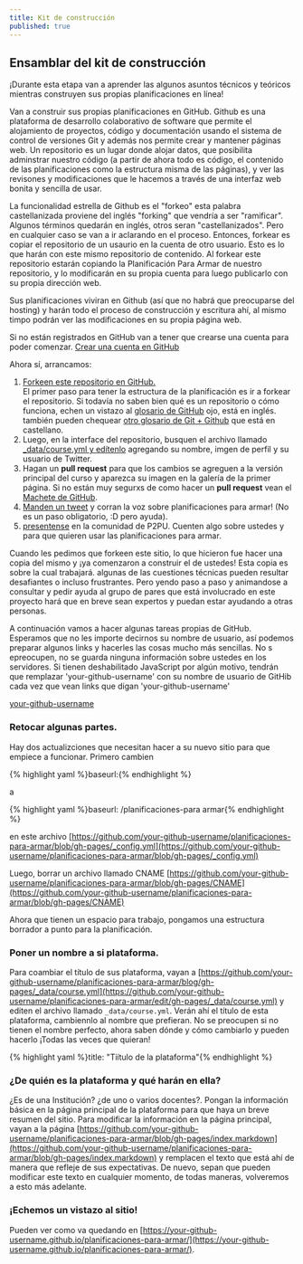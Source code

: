 ```yaml
---
title: Kit de construcción
published: true
---
```


## Ensamblar del kit de construcción

¡Durante esta etapa van a aprender las algunos asuntos técnicos y teóricos mientras construyen sus propias planificaciones en línea!


Van a construir sus propias planificaciones en GitHub. Github es una plataforma de desarrollo colaborativo de software que permite el alojamiento de proyectos, código y documentación usando el sistema de control de versiones Git y además nos permite crear y mantener páginas web.
Un repositorio es un lugar donde alojar datos, que posibilita adminstrar nuestro código (a partir de ahora todo es código, el contenido de las planificaciones como la estructura misma de las páginas), y ver las revisones y modificaciones que le hacemos a través de una interfaz web bonita y sencilla de usar.

La funcionalidad estrella de Github es el "forkeo" esta palabra castellanizada proviene del inglés "forking" que vendría a ser "ramificar". Algunos términos quedarán en inglés, otros seran "castellanizados". Pero en cualquier caso se van a ir aclarando en el proceso.
Entonces, forkear es copiar el repositorio de un usaurio en la cuenta de otro usuario. Esto es lo que harán con este mismo repositorio de contenido. Al forkear este repositorio estarán copiando la Planificación Para Armar de nuestro repositorio, y lo modificarán en su propia cuenta para luego publicarlo con su propia dirección web.

Sus planificaciones viviran en Github (así que no habrá que preocuparse del hosting) y harán todo el proceso de construcción y escritura ahí, al mismo timpo podrán ver las modificaciones en su propia página web.

Si no están registrados en GitHub van a tener que crearse una cuenta para poder comenzar.  <a class="btn btn-primary" href="https://github.com/join" target="_blank"><i class="fa fa-code-fork"></i>Crear una cuenta en GitHub</a>

Ahora sí, arrancamos:

1. <a class="btn btn-primary" href="https://github.com/acercadelaeducacion/planificaciones-para-armar/fork" target="_blank"><i class="fa fa-code-fork"></i> Forkeen este repositorio en GitHub.</a></li> El primer paso para tener la estructura de la planificación es ir a forkear el repositorio. Si todavía no saben bien qué es un repositorio o cómo funciona, echen un vistazo al <a href="https://help.github.com/articles/github-glossary" >glosario de GitHub</a> ojo, está en inglés. también pueden chequear <a href="http://www.yagoperez.com/un_poco_de_git_y_de_github%E2%80%8E/">otro glosario de Git + Github</a> que está en castellano. 
2. Luego, en la interface del repositorio, busquen el archivo llamado <a class="btn btn-primary" href="https://github.com/acercadelaeducacion/planificaciones-para-armar/edit/gh-pages/_data/course.yml" target="_blank"><i class="fa fa-edit"></i>_data/course.yml y edítenlo</a> agregando su nombre, imgen de perfil y su usuario de Twitter.
3. Hagan un **pull request** para que los cambios se agreguen a la versión principal del curso y aparezca su imagen en la galería de la primer página. Si no están muy segurxs de como hacer un **pull request** vean el <a href="{{site.baseurl}}{% post_url 2000-01-02-github-cheatsheet %}">Machete de GitHub</a>.
4. <a class="btn btn-primary" target="_blank" href="https://twitter.com/intent/tweet?url=http%3A%2F%2Fhowto.p2pu.org&text=Crear%20planificaciones%20online%20y%20participar%20de%20comunidades%20de%20Prácticas&hashtags=planificacionesparaarmar&via=p2pu&related=p2pu&via=amaciel&related=amaciel"><i class="fa fa-twitter"></i> Manden un tweet</a> y corran la voz sobre planificaciones para armar! (No es un paso obligatorio, :D  pero ayuda).
5. <a class="btn btn-primary" target="_blank" href="http://community.p2pu.org/t/please-introduce-yourself/28"><i class="fa fa-weixin"></i> presentense</a> en la comunidad de P2PU. Cuenten algo sobre ustedes y para que quieren usar las planificaciones para armar.

Cuando les pedimos que forkeen este sitio, lo que hicieron fue hacer una copia del mismo y ¡ya comenzaron a construir el de ustedes!
Esta copia es sobre la cual trabajará. algunas de las cuestiones técnicas pueden resultar desafiantes o incluso frustrantes. Pero yendo paso a paso y animandose a consultar y pedir ayuda al grupo de pares que está involucrado en este proyecto hará que en breve sean expertos y puedan estar ayudando a otras personas.

<div id="ghUsername-intro">
A continuación vamos a hacer algunas tareas propias de GitHub. Esperamos que no les importe decirnos su nombre de usuario, así podemos preparar algunos links y hacerles las cosas mucho más sencillas. No s epreocupen, no se guarda ninguna información sobre ustedes en los servidores. Si tienen deshabilitado JavaScript por algún motivo, tendrán que remplazar 'your-github-username' con su nombre de usuario de GitHib cada vez que vean links que digan 'your-github-username'
</div>

[your-github-username](https://github.com/your-github-username-set/planificaciones-para-armar/)

### Retocar algunas partes.
Hay dos actualizciones que necesitan hacer a su nuevo sitio para que empiece a funcionar. Primero cambien

{% highlight yaml %}baseurl:{% endhighlight %}

a

{% highlight yaml %}baseurl: /planificaciones-para armar{% endhighlight %}

en este archivo [https://github.com/your-github-username/planificaciones-para-armar/blob/gh-pages/_config.yml](https://github.com/your-github-username/planificaciones-para-armar/blob/gh-pages/_config.yml)

Luego, borrar un archivo llamado CNAME [https://github.com/your-github-username/planificaciones-para-armar/blob/gh-pages/CNAME](https://github.com/your-github-username/planificaciones-para-armar/blob/gh-pages/CNAME)

Ahora que tienen un espacio para trabajo, pongamos una estructura borrador a punto para la planificación.

### Poner un nombre a si plataforma.
Para coambiar el título de sus plataforma, vayan a [https://github.com/your-github-username/planificaciones-para-armar/blog/gh-pages/_data/course.yml](https://github.com/your-github-username/planificaciones-para-armar/edit/gh-pages/_data/course.yml) y editen el archivo llamado `_data/course.yml`. Verán ahí el título de esta plataforma, cambiennlo al nombre que prefieran. No se preocupen si no tienen el nombre perfecto, ahora saben dónde y cómo cambiarlo y pueden hacerlo ¡Todas las veces que quieran!

{% highlight yaml %}title: "Tiítulo de la plataforma"{% endhighlight %}

### ¿De quién es la plataforma y qué harán en ella?
¿Es de una Institución? ¿de uno o varios docentes?. Pongan la información básica en la página principal de la plataforma para que haya un breve resumen del sitio. Para modificar la información en la página principal, vayan a la página [https://github.com/your-github-username/planificaciones-para-armar/blob/gh-pages/index.markdown](https://github.com/your-github-username/planificaciones-para-armar/blob/gh-pages/index.markdown) y remplacen el texto que está ahí de manera que refleje de sus expectativas. De nuevo, sepan que pueden modificar este texto en cualquier momento, de todas maneras, volveremos a esto más adelante.
### ¡Echemos un vistazo al sitio!

Pueden ver como va quedando en  [https://your-github-username.github.io/planificaciones-para-armar/](https://your-github-username.github.io/planificaciones-para-armar/).
